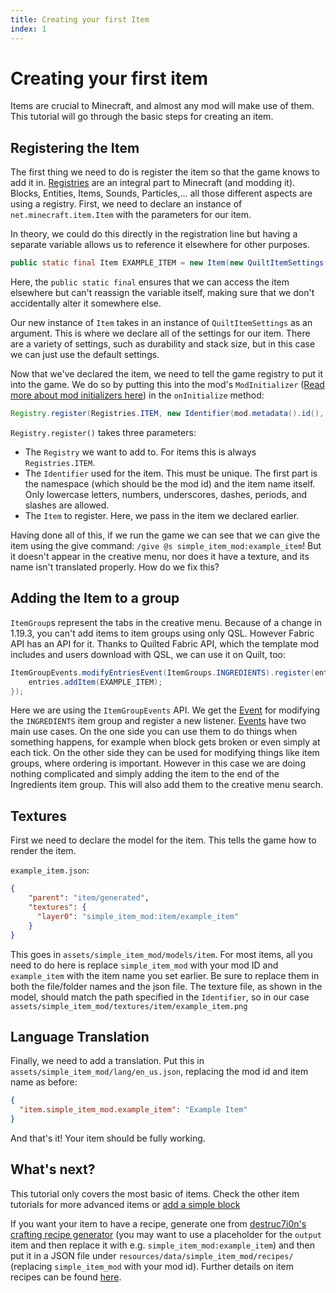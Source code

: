 ```yaml
---
title: Creating your first Item
index: 1
---
```


# Creating your first item

<!-- This is migrated from the old wiki and modified to match 1.20, with some additions -->
Items are crucial to Minecraft, and almost any mod will make use of them. This tutorial will go through the basic steps for creating an item.

## Registering the Item
The first thing we need to do is register the item so that the game knows to add it in. [Registries](../concepts/registries) are an integral part to Minecraft (and modding it). Blocks, Entities, Items, Sounds, Particles,... all those different aspects are using a registry. First, we need to declare an instance of `net.minecraft.item.Item` with the parameters for our item.

In theory, we could do this directly in the registration line but having a separate variable allows us to reference it elsewhere for other purposes.

```java
public static final Item EXAMPLE_ITEM = new Item(new QuiltItemSettings());
```

Here, the `public static final` ensures that we can access the item elsewhere but can't reassign the variable itself, making sure that we don't accidentally alter it somewhere else.

Our new instance of `Item` takes in an instance of `QuiltItemSettings` as an argument. This is where we declare all of the settings for our item. There are a variety of settings, such as durability and stack size, but in this case we can just use the default settings.

Now that we've declared the item, we need to tell the game registry to put it into the game. We do so by putting this into the mod's `ModInitializer` ([Read more about mod initializers here](../concepts/sideness#on-mod-initializers)) in the `onInitialize` method:

```java
Registry.register(Registries.ITEM, new Identifier(mod.metadata().id(), "example_item"), EXAMPLE_ITEM);
```

`Registry.register()` takes three parameters:

- The `Registry` we want to add to. For items this is always `Registries.ITEM`.
- The `Identifier` used for the item. This must be unique. The first part is the namespace (which should be the mod id) and the item name itself. Only lowercase letters, numbers, underscores, dashes, periods, and slashes are allowed.
- The `Item` to register. Here, we pass in the item we declared earlier.

Having done all of this, if we run the game we can see that we can give the item using the give command: `/give @s simple_item_mod:example_item`! But it doesn't appear in the creative menu, nor does it have a texture, and its name isn't translated properly. How do we fix this?

## Adding the Item to a group

`ItemGroup`s represent the tabs in the creative menu.
Because of a change in 1.19.3, you can't add items to item groups using only QSL. However Fabric API has an API for it. Thanks to Quilted Fabric API, which the template mod includes and users download with QSL, we can use it on Quilt, too:

```java
ItemGroupEvents.modifyEntriesEvent(ItemGroups.INGREDIENTS).register(entries -> {
	entries.addItem(EXAMPLE_ITEM);
});
```

Here we are using the `ItemGroupEvents` API. We get the [Event](../concepts/events) for modifying the `INGREDIENTS` item group and register a new listener. [Events](../concepts/events) have two main use cases. On the one side you can use them to do things when something happens, for example when block gets broken or even simply at each tick. On the other side they can be used for modifying things like item groups, where ordering is important. However in this case we are doing nothing complicated and simply adding the item to the end of the Ingredients item group. This will also add them to the creative menu search.

## Textures
First we need to declare the model for the item. This tells the game how to render the item.

`example_item.json`:
```json
{
    "parent": "item/generated",
    "textures": {
      "layer0": "simple_item_mod:item/example_item"
    }
}
```

This goes in `assets/simple_item_mod/models/item`. 
For most items, all you need to do here is replace `simple_item_mod` with your mod ID and `example_item` with the item name you set earlier. Be sure to replace them in both the file/folder names and the json file.
The texture file, as shown in the model, should match the path specified in the `Identifier`, so in our case `assets/simple_item_mod/textures/item/example_item.png`

## Language Translation

Finally, we need to add a translation. Put this in `assets/simple_item_mod/lang/en_us.json`, replacing the mod id and item name as before:

```json
{
  "item.simple_item_mod.example_item": "Example Item"
}
```

And that's it! Your item should be fully working.


## What's next?
This tutorial only covers the most basic of items. Check the other item tutorials for more advanced items or [add a simple block](../blocks/first-block)

If you want your item to have a recipe, generate one from [destruc7i0n's crafting recipe generator](https://crafting.thedestruc7i0n.ca/) (you may want to use a placeholder for the `output` item and then replace it with e.g. `simple_item_mod:example_item`) and then put it in a JSON file under `resources/data/simple_item_mod/recipes/` (replacing `simple_item_mod` with your mod id). Further details on item recipes can be found [here](../data/adding-recipes).
